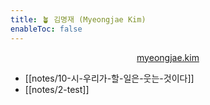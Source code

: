 ```yaml
---
title: 🪴 김명재 (Myeongjae Kim)
enableToc: false
---
```


<p style="text-align:center">
<a href="https://myeongjae.kim">myeongjae.kim</a>
</p>

- [[notes/10-시-우리가-할-일은-웃는-것이다]]
- [[notes/2-test]]

